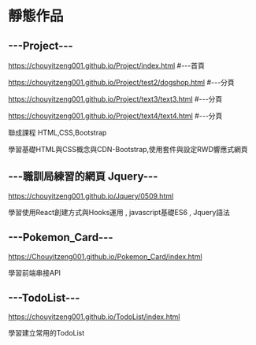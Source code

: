 <h1> 靜態作品 </h1>

<h2> ---Project--- </h2>

https://chouyitzeng001.github.io/Project/index.html           #---首頁

https://chouyitzeng001.github.io/Project/test2/dogshop.html   #---分頁

https://chouyitzeng001.github.io/Project/text3/text3.html     #---分頁

https://chouyitzeng001.github.io/Project/text4/text4.html     #---分頁
<p> 聯成課程 HTML,CSS,Bootstrap </p>
<p> 學習基礎HTML與CSS概念與CDN-Bootstrap,使用套件與設定RWD響應式網頁 </p>


<h2> ---職訓局練習的網頁 Jquery--- </h2>

https://chouyitzeng001.github.io/Jquery/0509.html


<p> 學習使用React創建方式與Hooks運用 , javascript基礎ES6 , Jquery語法 </p>

<h2> ---Pokemon_Card--- </h2>

https://Chouyitzeng001.github.io/Pokemon_Card/index.html

<p> 學習前端串接API </p>


<h2> ---TodoList--- </h2>

https://chouyitzeng001.github.io/TodoList/index.html

<p> 學習建立常用的TodoList </p>

